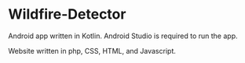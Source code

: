 # Wildfire-Detector

Android app written in Kotlin. Android Studio is required to run the app.

Website written in php, CSS, HTML, and Javascript.
